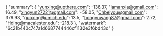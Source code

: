 {
    "summary": {
        "yunxing@upthere.com": -136.37, 
        "iamanxia@gmail.com": 16.49, 
        "xingyun27221@gmail.com": -58.05, 
        "Chbeiyou@gmail.com": 379.93, 
        "guoxing@umich.edu": 13.5, 
        "hongyuwang87@gmail.com": 2.72, 
        "Hding@macalester.edu": -218.3
    }, 
    "watermark": "6c21b440c747a1d6687744446cf1132e3f6bd43d"
}